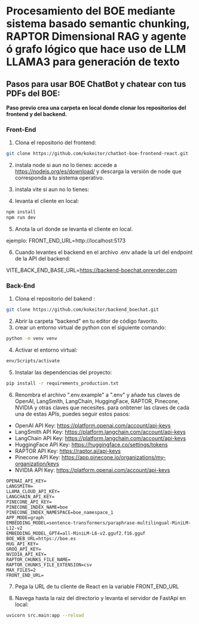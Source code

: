 
# Procesamiento del BOE mediante sistema basado semantic chunking, RAPTOR Dimensional RAG y agente ó grafo lógico que hace uso de LLM LLAMA3 para generación de texto

## Pasos para usar BOE ChatBot y chatear con tus PDFs del BOE:

**Paso previo crea una carpeta en local donde clonar los repositorios del frontend y del backend.**

### Front-End
1. Clona el repositorio del frontend:

```sh
git clone https://github.com/kokeitor/chatbot-boe-frontend-react.git
```

2. instala node si aun no lo tienes:
accede a https://nodejs.org/es/download/ y descarga la versión de node que corresponda a tu sistema operativo.

3. instala vite si aun no lo tienes:

4. levanta el cliente en local:

```sh
npm install
npm run dev
```
5. Anota la url donde se levanta el cliente en local.

ejemplo: 
FRONT_END_URL=http://localhost:5173

6. Cuando levantes el backend en el archivo .env añade la url del endpoint de la API del backend:

VITE_BACK_END_BASE_URL=https://backend-boechat.onrender.com

### Back-End
1. Clona el repositorio del bakend :

```sh
git clone https://github.com/kokeitor/backend_boechat.git
```
2. Abrir la carpeta "backend" en tu editor de código favorito.
3. crear un entorno virtual de python con el siguiente comando:

```sh
python -m venv venv
```
4. Activar el entorno virtual:

```sh
env/Scripts/activate
```
5. Instalar las dependencias del proyecto:

```sh
pip install -r requirements_production.txt
```
6. Renombra el archivo ".env.example" a ".env" y añade tus claves de OpenAI, LangSmith, LangChain, HuggingFace, RAPTOR, Pinecone, NVIDIA y otras claves que necesites.
para onbtener las claves de cada una de estas APIs, puedes seguir estos pasos:

- OpenAI API Key: https://platform.openai.com/account/api-keys
- LangSmith API Key: https://platform.langchain.com/account/api-keys
- LangChain API Key: https://platform.langchain.com/account/api-keys
- HuggingFace API Key: https://huggingface.co/settings/tokens
- RAPTOR API Key: https://raptor.ai/api-keys
- Pinecone API Key: https://app.pinecone.io/organizations/my-organization/keys
- NVIDIA API Key: https://platform.openai.com/account/api-keys

```
OPENAI_API_KEY=
LANGSMITH= 
LLAMA_CLOUD_API_KEY=
LANGCHAIN_API_KEY=
PINECONE_API_KEY= 
PINECONE_INDEX_NAME=boe
PINECONE_INDEX_NAMESPACE=boe_namespace_1
APP_MODE=graph
EMBEDDING_MODEL=sentence-transformers/paraphrase-multilingual-MiniLM-L12-v2
EMBEDDING_MODEL_GPT4=all‑MiniLM‑L6‑v2.gguf2.f16.gguf
BOE_WEB_URL=https://boe.es
HUG_API_KEY=
GROQ_API_KEY=
NVIDIA_API_KEY=
RAPTOR_CHUNKS_FILE_NAME=
RAPTOR_CHUNKS_FILE_EXTENSION=csv
MAX_FILES=2
FRONT_END_URL=

```
7. Pega la URL de tu cliente  de React en la variable FRONT_END_URL


8. Navega hasta la raiz del directorio y levanta el servidor de FastApi en local:
```sh
uvicorn src.main:app --reload
```